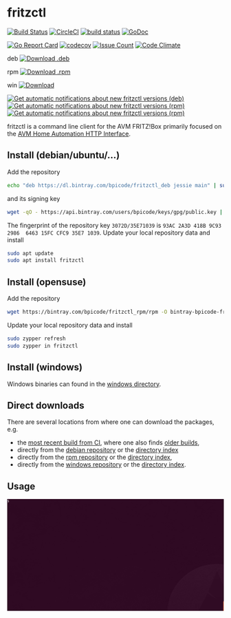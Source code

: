 # fritzctl

[![Build Status](https://travis-ci.org/bpicode/fritzctl.svg)](https://travis-ci.org/bpicode/fritzctl)
[![CircleCI](https://circleci.com/gh/bpicode/fritzctl/tree/master.svg?style=shield)](https://circleci.com/gh/bpicode/fritzctl)
[![build status](https://gitlab.com/bpicode/fritzctl/badges/master/build.svg)](https://gitlab.com/bpicode/fritzctl/commits/master)
[![GoDoc](https://godoc.org/github.com/bpicode/fritzctl?status.svg)](https://godoc.org/github.com/bpicode/fritzctl)

[![Go Report Card](https://goreportcard.com/badge/github.com/bpicode/fritzctl)](https://goreportcard.com/report/github.com/bpicode/fritzctl)
[![codecov](https://codecov.io/gh/bpicode/fritzctl/branch/master/graph/badge.svg)](https://codecov.io/gh/bpicode/fritzctl)
[![Issue Count](https://codeclimate.com/github/bpicode/fritzctl/badges/issue_count.svg)](https://codeclimate.com/github/bpicode/fritzctl)
[![Code Climate](https://codeclimate.com/github/bpicode/fritzctl/badges/gpa.svg)](https://codeclimate.com/github/bpicode/fritzctl)

deb [![Download .deb](https://api.bintray.com/packages/bpicode/fritzctl_deb/fritzctl/images/download.svg)](https://bintray.com/bpicode/fritzctl_deb/fritzctl/_latestVersion)

rpm [![Download .rpm](https://api.bintray.com/packages/bpicode/fritzctl_rpm/fritzctl/images/download.svg)](https://bintray.com/bpicode/fritzctl_rpm/fritzctl/_latestVersion)

win [![Download](https://api.bintray.com/packages/bpicode/fritzctl_win/fritzctl/images/download.svg)](https://bintray.com/bpicode/fritzctl_win/fritzctl/_latestVersion)

[![Get automatic notifications about new fritzctl versions (deb)](https://www.bintray.com/docs/images/bintray_badge_color.png)](https://bintray.com/bpicode/fritzctl_deb/fritzctl?source=watch)
[![Get automatic notifications about new fritzctl versions (rpm)](https://www.bintray.com/docs/images/bintray_badge_bw.png)](https://bintray.com/bpicode/fritzctl_rpm/fritzctl?source=watch)
[![Get automatic notifications about new fritzctl versions (rpm)](https://www.bintray.com/docs/images/bintray_badge_greyscale.png)](https://bintray.com/bpicode/fritzctl_win/fritzctl?source=watch)

fritzctl is a command line client for the AVM FRITZ!Box primarily focused on the
[AVM Home Automation HTTP Interface](https://avm.de/fileadmin/user_upload/Global/Service/Schnittstellen/AHA-HTTP-Interface.pdf).

## Install (debian/ubuntu/...)

Add the repository

```bash
echo "deb https://dl.bintray.com/bpicode/fritzctl_deb jessie main" | sudo tee -a /etc/apt/sources.list
```

and its signing key

```bash
wget -qO - https://api.bintray.com/users/bpicode/keys/gpg/public.key | sudo apt-key add -
```

The fingerprint of the repository key `3072D/35E71039` is
`93AC 2A3D 418B 9C93 2986  6463 15FC CFC9 35E7 1039`.
Update your local repository data and install

```bash
sudo apt update
sudo apt install fritzctl
```

## Install (opensuse)

Add the repository

```bash
wget https://bintray.com/bpicode/fritzctl_rpm/rpm -O bintray-bpicode-fritzctl_rpm.repo && sudo zypper ar -f bintray-bpicode-fritzctl_rpm.repo && rm bintray-bpicode-fritzctl_rpm.repo
```

Update your local repository data and install

```bash
sudo zypper refresh
sudo zypper in fritzctl
```

## Install (windows)

Windows binaries can found in the [windows directory](https://dl.bintray.com/bpicode/fritzctl_win/).

## Direct downloads

There are several locations from where one can download the packages, e.g.

*   the [most recent build from CI](https://gitlab.com/bpicode/fritzctl/builds/artifacts/master/download?job=build),
    where one also finds [older builds](https://gitlab.com/bpicode/fritzctl/pipelines),
*   directly from the [debian repository](https://bintray.com/bpicode/fritzctl_deb/fritzctl)
    or the [directory index](https://dl.bintray.com/bpicode/fritzctl_deb/)
*   directly from the [rpm repository](https://bintray.com/bpicode/fritzctl_rpm/fritzctl)
    or the [directory index](https://dl.bintray.com/bpicode/fritzctl_rpm/),
*   directly from the [windows repository](https://bintray.com/bpicode/fritzctl_win/fritzctl)
    or the [directory index](https://dl.bintray.com/bpicode/fritzctl_win/).

## Usage

![Demo usage](/images/fritzctl_demo.gif?raw=true "Demo usage")
